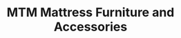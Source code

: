 ---
title: "MTM Mattress Furniture and Accessories"
url: /modesto/mtm-mattress-furniture-and-accessories/
shop: furniture
---